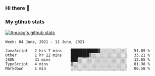 ### Hi there 👋

### My gtihub stats

[![Anurag's github stats](https://github-readme-stats.vercel.app/api?username=gaozhidong)](https://github.com/gaozhidong/github-readme-stats)

<!--START_SECTION:waka-->
```text
Week: 04 June, 2021 - 11 June, 2021

JavaScript   2 hrs 7 mins    ████████████▓░░░░░░░░░░░░   51.09 % 
Other        1 hr 22 mins    ████████▒░░░░░░░░░░░░░░░░   33.21 % 
JSON         31 mins         ███░░░░░░░░░░░░░░░░░░░░░░   12.65 % 
TypeScript   4 mins          ▒░░░░░░░░░░░░░░░░░░░░░░░░   01.98 % 
Markdown     1 min           ░░░░░░░░░░░░░░░░░░░░░░░░░   00.58 % 
```
<!--END_SECTION:waka-->